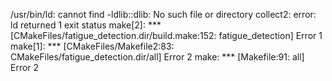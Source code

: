 /usr/bin/ld: cannot find -ldlib::dlib: No such file or directory
collect2: error: ld returned 1 exit status
make[2]: *** [CMakeFiles/fatigue_detection.dir/build.make:152: fatigue_detection] Error 1
make[1]: *** [CMakeFiles/Makefile2:83: CMakeFiles/fatigue_detection.dir/all] Error 2
make: *** [Makefile:91: all] Error 2
